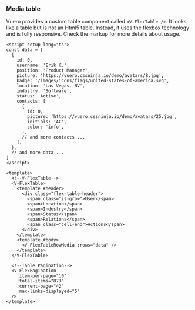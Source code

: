### Media table

Vuero provides a custom table component called `<V-FlexTable />`.
It looks like a table but is not an Html5 table.
Instead, it uses the flexbox technology and is fully responsive.
Check the markup for more details about usage.

<!--code-->

```vue
<script setup lang="ts">
const data = [
  {
    id: 0,
    username: 'Erik K.',
    position: 'Product Manager',
    picture: 'https://vuero.cssninja.io/demo/avatars/8.jpg',
    badge: '/images/icons/flags/united-states-of-america.svg',
    location: 'Las Vegas, NV',
    industry: 'Software',
    status: 'Active',
    contacts: [
      {
        id: 0,
        picture: 'https://vuero.cssninja.io/demo/avatars/25.jpg',
        initials: 'AC',
        color: 'info',
      },
      // and more contacts ...
    ],
  },
  // and more data ...
]
</script>

<template>
  <!--V-FlexTable-->
  <V-FlexTable>
    <template #header>
      <div class="flex-table-header">
        <span class="is-grow">User</span>
        <span>Location</span>
        <span>Industry</span>
        <span>Status</span>
        <span>Relations</span>
        <span class="cell-end">Actions</span>
      </div>
    </template>
    <template #body>
      <V-FlexTableRowMedia :rows="data" />
    </template>
  </V-FlexTable>

  <!--Table Pagination-->
  <V-FlexPagination
    :item-per-page="10"
    :total-items="873"
    :current-page="42"
    :max-links-displayed="5"
  />
</template>
```

<!--/code-->
